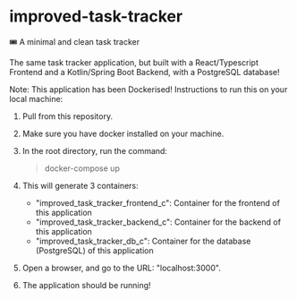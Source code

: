 # improved-task-tracker

🎟 A minimal and clean task tracker

The same task tracker application, but built with a React/Typescript Frontend and a Kotlin/Spring Boot Backend, with a PostgreSQL database!

Note: This application has been Dockerised! Instructions to run this on your local machine:

1. Pull from this repository.
2. Make sure you have docker installed on your machine.
3. In the root directory, run the command:

      > docker-compose up

4. This will generate 3 containers:
    - "improved_task_tracker_frontend_c": Container for the frontend of this application
    - "improved_task_tracker_backend_c": Container for the backend of this application
    - "improved_task_tracker_db_c": Container for the database (PostgreSQL) of this application
5. Open a browser, and go to the URL: "localhost:3000".
6. The application should be running!
